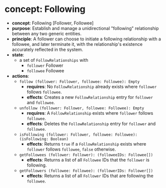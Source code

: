 # concept: Following

*   **concept**: Following \[Follower, Followee]
*   **purpose**: Establish and manage a unidirectional "following" relationship between any two generic entities.
*   **principle**: A follower can choose to initiate a following relationship with a followee, and later terminate it, with the relationship's existence accurately reflected in the system.
*   **state**:
    *   a set of `FollowRelationships` with
        *   `follower` Follower
        *   `followee` Followee
*   **actions**:
    *   `follow (follower: Follower, followee: Followee): Empty`
        *   **requires**: No `FollowRelationship` already exists where `follower` follows `followee`.
        *   **effects**: Creates a new `FollowRelationship` entry for `follower` and `followee`.
    *   `unfollow (follower: Follower, followee: Followee): Empty`
        *   **requires**: A `FollowRelationship` exists where `follower` follows `followee`.
        *   **effects**: Deletes the `FollowRelationship` entry for `follower` and `followee`.
    *   `isFollowing (follower: Follower, followee: Followee): (isFollowing: Boolean)`
        *   **effects**: Returns `true` if a `FollowRelationship` exists where `follower` follows `followee`, `false` otherwise.
    *   `getFollowees (follower: Follower): (followeeIDs: Followee[])`
        *   **effects**: Returns a list of all `Followee` IDs that the `follower` is following.
    *   `getFollowers (followee: Followee): (followerIDs: Follower[])`
        *   **effects**: Returns a list of all `Follower` IDs that are following the `followee`.